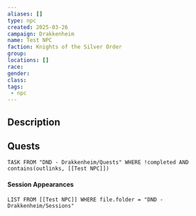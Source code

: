 ```yaml
---
aliases: []
type: npc
created: 2025-03-26
campaign: Drakkenheim
name: Test NPC
faction: Knights of the Silver Order
group:
locations: []
race:
gender:
class:
tags:
 - npc
---
```


## Description

## Quests
```dataview
TASK FROM "DND - Drakkenheim/Quests" WHERE !completed AND contains(outlinks, [[Test NPC]]) 
```

#### Session Appearances
```dataview
LIST FROM [[Test NPC]] WHERE file.folder = "DND - Drakkenheim/Sessions"
```



